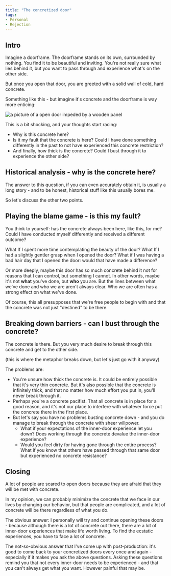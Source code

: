 ```yaml
---
title: "The concretized door"
tags:
- Personal
- Rejection
---
```


## Intro

Imagine a doorframe. The doorframe stands on its own, surrounded by nothing. You find it to be beautiful and inviting. You're not really sure what lies behind it, but you want to pass through and experience what's on the other side.

But once you open that door, you are greeted with a solid wall of cold, hard concrete. 

Something like this - but imagine it's concrete and the doorframe is way more enticing:

![a picture of a open door impeded by a wooden panel](https://www.doityourself.com/forum/attachments/bricks-masonry-cinder-block-paving-walking-stones-asphalt-concrete/29105d1396044746-enclosing-entry-way-cement-block-1.jpg)

This is a bit shocking, and your thoughts start racing:
* Why is this concrete here?
* Is it my fault that the concrete is here? Could I have done something differently in the past to not have experienced this concrete restriction?
* And finally, how thick is the concrete? Could I bust through it to experience the other side?

## Historical analysis - why is the concrete here?

The answer to this question, if you can even accurately obtain it, is usually a long story - and to be honest, historical stuff like this usually bores me. 

So Iet's discuss the other two points.

## Playing the blame game - is this my fault?

You think to yourself: has the concrete always been here, like this, for me? Could I have conducted myself differently and received a different outcome? 

What If I spent more time contemplating the beauty of the door? What If I had a slightly gentler grasp when I opened the door? What if I was having a bad hair day that I opened the door: would that have made a difference? 

Or more deeply, maybe this door has so much concrete behind it not for reasons that I can control, but something I cannot. In other words, maybe it's not **what** you've done, but **who** you are. But the lines between what we've done and who we are aren't always clear. Who we are often has a strong effect on what we've done.

Of course, this all presupposes that we're free people to begin with and that the concrete was not just "destined" to be there.

## Breaking down barriers - can I bust through the concrete?

The concrete is there. But you very much desire to break through this concrete and get to the other side.

(this is where the metaphor breaks down, but let's just go with it anyway)

The problems are:
* You're unsure how thick the concrete is. It could be entirely possible that it's very thin concrete. But it's also possible that the concrete is infinitely thick, and that no matter how much effort you put in, you'll never break through it.
* Perhaps you're a concrete pacifist. That all concrete is in place for a good reason, and it's not our place to interfere with whatever force put the concrete there in the first place.
* But let's say you have no problems busting concrete down - and you do manage to break through the concrete with sheer willpower.
	* What if your expectations of the inner-door experience let you down? Does working through the concrete devalue the inner-door experience?
	* Would you feel dirty for having gone through the entire process? What if you know that others have passed through that same door but experienced no concrete resistance?

## Closing

A lot of people are scared to open doors because they are afraid that they will be met with concrete.

In my opinion, we can probably minimize the concrete that we face in our lives by changing our behavior, but that people are complicated, and a lot of concrete will be there regardless of what you do.

The obvious answer: I personally will try and continue opening these doors - because although there is a lot of concrete out there, there are a lot of inner-door experiences that make life worth living. To find the ecstatic experiences, you have to face a lot of concrete.

The not-so-obvious answer that I've come up with post-production: it's good to come back to your concretized doors every once and again - especially if it makes you ask the above questions. Asking these questions remind you that not every inner-door needs to be experienced - and that you can't always get what you want. However painful that may be.